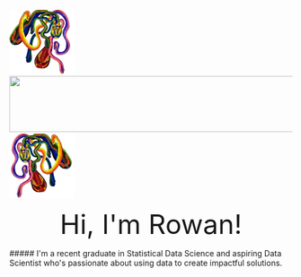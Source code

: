 <img src="rainbow2_transparent.png" width="115" height="115">   <img src="http://i.picasion.com/gl/91/fjNj.gif" width="550" height="100">                              <img src="rainbow1_transparent.png" width="115" height="115">

<p align="center">
    <font size="+5">Hi, I'm Rowan!</font>
</p>
##### I'm a recent graduate in Statistical Data Science and aspiring Data Scientist who's passionate about using data to create impactful solutions.

